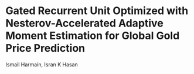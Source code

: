 # Gated Recurrent Unit Optimized with Nesterov-Accelerated Adaptive Moment Estimation for Global Gold Price Prediction
Ismail Harmain, Isran K Hasan

